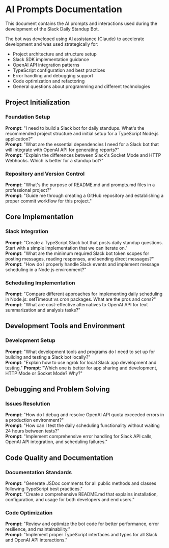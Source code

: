 # AI Prompts Documentation

This document contains the AI prompts and interactions used during the development of the Slack Daily Standup Bot.

The bot was developed using AI assistance (Claude) to accelerate development and was used strategically for:

- Project architecture and structure setup
- Slack SDK implementation guidance
- OpenAI API integration patterns
- TypeScript configuration and best practices
- Error handling and debugging support
- Code optimization and refactoring
- General questions about programming and different technologies



## Project Initialization

### Foundation Setup
**Prompt**: "I need to build a Slack bot for daily standups. What's the recommended project structure and initial setup for a TypeScript Node.js application?"  
**Prompt**: "What are the essential dependencies I need for a Slack bot that will integrate with OpenAI API for generating reports?"  
**Prompt**: "Explain the differences between Slack's Socket Mode and HTTP Webhooks. Which is better for a standup bot?"  

### Repository and Version Control
**Prompt**: "What's the purpose of README.md and prompts.md files in a professional project?"  
**Prompt**: "Guide me through creating a GitHub repository and establishing a proper commit workflow for this project."  



## Core Implementation

### Slack Integration
**Prompt**: "Create a TypeScript Slack bot that posts daily standup questions. Start with a simple implementation that we can iterate on."  
**Prompt**: "What are the minimum required Slack bot token scopes for posting messages, reading responses, and sending direct messages?"  
**Prompt**: "How do I properly handle Slack events and implement message scheduling in a Node.js environment?"  

### Scheduling Implementation
**Prompt**: "Compare different approaches for implementing daily scheduling in Node.js: setTimeout vs cron packages. What are the pros and cons?"  
**Prompt**: "What are cost-effective alternatives to OpenAI API for text summarization and analysis tasks?"  



## Development Tools and Environment

### Development Setup
**Prompt**: "What development tools and programs do I need to set up for building and testing a Slack bot locally?"  
**Prompt**: "Explain how to use ngrok for local Slack app development and testing."
**Prompt**: "Which one is better for app sharing and development, HTTP Mode or Socket Mode? Why?"


## Debugging and Problem Solving

### Issues Resolution
**Prompt**: "How do I debug and resolve OpenAI API quota exceeded errors in a production environment?"  
**Prompt**: "How can I test the daily scheduling functionality without waiting 24 hours between tests?"  
**Prompt**: "Implement comprehensive error handling for Slack API calls, OpenAI API integration, and scheduling failures."  



## Code Quality and Documentation

### Documentation Standards
**Prompt**: "Generate JSDoc comments for all public methods and classes following TypeScript best practices."  
**Prompt**: "Create a comprehensive README.md that explains installation, configuration, and usage for both developers and end users."  

### Code Optimization
**Prompt**: "Review and optimize the bot code for better performance, error resilience, and maintainability."  
**Prompt**: "Implement proper TypeScript interfaces and types for all Slack and OpenAI API interactions."  